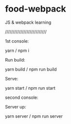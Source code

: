# food-webpack
JS & webpack learning

///////////////////////////

1st console:

yarn / npm i

Run build: 

yarn build / npm run build

Serve:

yarn start / npm run start

second console:

Server up:

yarn server / npm run server
